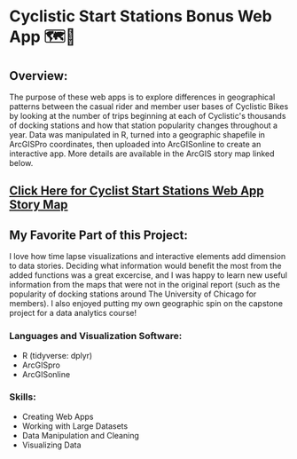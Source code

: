# Cyclistic Start Stations Bonus Web App 🗺️🌆

## Overview:

The purpose of these web apps is to explore differences in geographical patterns between the casual rider and member user bases of Cyclistic Bikes by looking at the number of trips beginning at each of Cyclistic's thousands of docking stations and how that station popularity changes throughout a year. Data was manipulated in R, turned into a geographic shapefile in ArcGISPro coordinates, then uploaded into ArcGISonline to create an interactive app. More details are available in the ArcGIS story map linked below.

## [Click Here for Cyclist Start Stations Web App Story Map](https://arcg.is/DOCam1)

## My Favorite Part of this Project:

I love how time lapse visualizations and interactive elements add dimension to data stories. Deciding what information would benefit the most from the added functions was a great excercise, and I was happy to learn new useful information from the maps that were not in the original report (such as the popularity of docking stations around The University of Chicago for members). I also enjoyed putting my own geographic spin on the capstone project for a data analytics course!

### Languages and Visualization Software: 

- R (tidyverse: dplyr)
- ArcGISpro
- ArcGISonline

### Skills: 

- Creating Web Apps 
- Working with Large Datasets 
- Data Manipulation and Cleaning
- Visualizing Data

